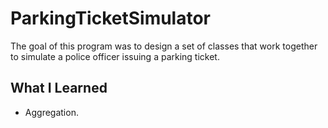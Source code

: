 # ParkingTicketSimulator

The goal of this program was to design a set of classes that work together to simulate a police officer issuing a parking ticket. 

## What I Learned
- Aggregation.
